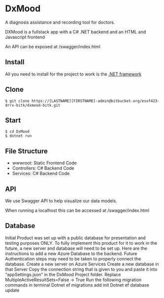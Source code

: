 # DxMood
A diagnosis assistance and recording tool for doctors. 

DXMood is a fullstack app with a C# .NET backend and an HTML and Javascript frontend

An API can be exposed at /swagger/index.html

## Install

All you need to install for the project to work is the [.NET framework](https://dotnet.microsoft.com/en-us/download)
    
## Clone

    $ git clone https://[LASTNAME][FIRSTNAME]-admin@bitbucket.org/esof423-drrx-bitk/dxmood-bitk.git

## Start

    $ cd DxMood
    $ dotnet run
    
## File Structure

- wwwroot: Static Frontend Code
- Controllers: C# Backend Code
- Services: C# Backend Code

## API

We use Swagger API to help visualize our data models.

When running a localhost this can be accessed at /swagger/index.html

## Database

Initial Product was set up with a public database for presentation and testing purposes ONLY. To fully implement this product for it to work in the future, a new server and database will need to be set up. Here are the instructions to add a new Azure Database to the backend. Future Authentication steps may need to be taken to properly connect the database. 
Create a new server on Azure Services
Create a new database in that Server
Copy the connection string that is given to you and paste it into “appSettings.json” in the DxMood Project folder.
Replace ​​MultipleActiveResultSets=False -> True
Run the following migration commands in terminal
Dotnet ef migrations add init
Dotnet ef database update

